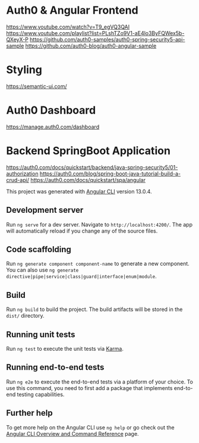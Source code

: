 # Auth0 & Angular Frontend

https://www.youtube.com/watch?v=T9_egVQ3QAI
https://www.youtube.com/playlist?list=PLshTZo9V1-aE4lo3ByFQWex5b-QXeyX-P
https://github.com/auth0-samples/auth0-spring-security5-api-sample
https://github.com/auth0-blog/auth0-angular-sample

# Styling
https://semantic-ui.com/

# Auth0 Dashboard
https://manage.auth0.com/dashboard

# Backend SpringBoot Application

https://auth0.com/docs/quickstart/backend/java-spring-security5/01-authorization
https://auth0.com/blog/spring-boot-java-tutorial-build-a-crud-api/
https://auth0.com/docs/quickstart/spa/angular

This project was generated with [Angular CLI](https://github.com/angular/angular-cli) version 13.0.4.

## Development server

Run `ng serve` for a dev server. Navigate to `http://localhost:4200/`. The app will automatically reload if you change any of the source files.

## Code scaffolding

Run `ng generate component component-name` to generate a new component. You can also use `ng generate directive|pipe|service|class|guard|interface|enum|module`.

## Build

Run `ng build` to build the project. The build artifacts will be stored in the `dist/` directory.

## Running unit tests

Run `ng test` to execute the unit tests via [Karma](https://karma-runner.github.io).

## Running end-to-end tests

Run `ng e2e` to execute the end-to-end tests via a platform of your choice. To use this command, you need to first add a package that implements end-to-end testing capabilities.

## Further help

To get more help on the Angular CLI use `ng help` or go check out the [Angular CLI Overview and Command Reference](https://angular.io/cli) page.
